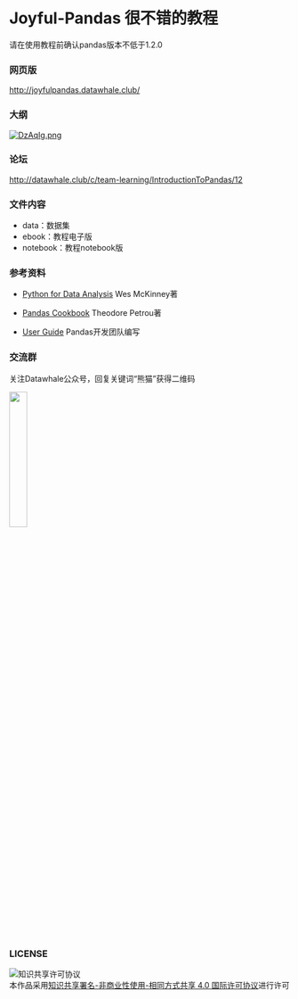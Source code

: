 # Joyful-Pandas 很不错的教程

 请在使用教程前确认pandas版本不低于1.2.0

### 网页版

http://joyfulpandas.datawhale.club/

### 大纲

[![DzAqIg.png](https://s3.ax1x.com/2020/12/07/DzAqIg.png)](https://imgchr.com/i/DzAqIg)

### 论坛

http://datawhale.club/c/team-learning/IntroductionToPandas/12

### 文件内容

* data：数据集
* ebook：教程电子版
* notebook：教程notebook版

### 参考资料

* [Python for Data Analysis](<http://93.174.95.29/_ads/A3AD6E6B2504B95EC39A6C57D465BA5D>) Wes McKinney著

* [Pandas Cookbook](<http://93.174.95.29/_ads/23950B4446ABB5DD27168D6B0FB2C8DB>) Theodore Petrou著

* [User Guide](<https://pandas.pydata.org/docs/user_guide/index.html#user-guide>) Pandas开发团队编写

### 交流群

关注Datawhale公众号，回复关键词“熊猫”获得二维码

<img src="source/_static/qrcode.jpeg" width="25%"/>

### LICENSE

<img alt="知识共享许可协议" style="border-width:0" src="https://i.creativecommons.org/l/by-nc-sa/4.0/88x31.png" /></a><br />本作品采用<a rel="license" href="http://creativecommons.org/licenses/by-nc-sa/4.0/">知识共享署名-非商业性使用-相同方式共享 4.0 国际许可协议</a>进行许可